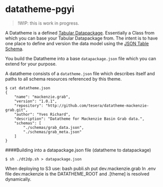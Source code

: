 # datatheme-pgyi

> !WIP: this is work in progress.

A Datatheme is a defined [Tabular Datapackage](http://dataprotocols.org/tabular-data-package/). Essentially a Class from which you can base your Tabular Datapackage from. The intent is to have one place to define and version the data model using the [JSON Table Schema](http://dataprotocols.org/json-table-schema/).


You build the Datatheme into a base ``datapackage.json`` file which you can extend for your purpose.

A datatheme consists of a ``datatheme.json`` file which describes itself and paths to all schema resources referenced by this theme.

````
$ cat datatheme.json
{
    "name": "mackenzie.grab",
    "version": "1.0.1",
    "repository": "http://github.com/tesera/datatheme-mackenzie-grab.git",
    "author": "Yves Richard",
    "description": "Datatheme for Mackenzie Basin Grab data.",
    "schemas": [
        "./schemas/grab_data.json",
        "./schemas/grab_meta.json"
    ]
}
````

####Building into a datapackage.json file (datatheme to datapackage)
````
$ sh ./dt2dp.sh > datapackage.json
````

When deploying to S3 use:
bash publi.sh put dev.mackenzie.grab
In .env file dev.mackenzie is the DATATHEME_ROOT and .[theme] is resolved dynamically. 
